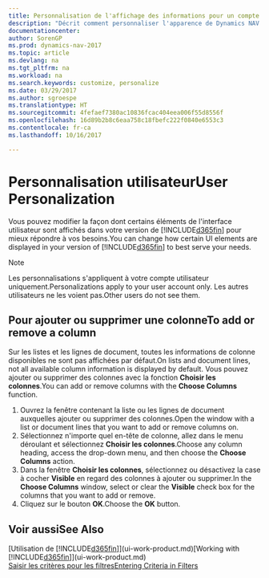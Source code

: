 ```yaml
---
title: Personnalisation de l'affichage des informations pour un compte utilisateur
description: "Décrit comment personnaliser l'apparence de Dynamics NAV pour votre compte d'utilisateur."
documentationcenter: 
author: SorenGP
ms.prod: dynamics-nav-2017
ms.topic: article
ms.devlang: na
ms.tgt_pltfrm: na
ms.workload: na
ms.search.keywords: customize, personalize
ms.date: 03/29/2017
ms.author: sgroespe
ms.translationtype: HT
ms.sourcegitcommit: 4fefaef7380ac10836fcac404eea006f55d8556f
ms.openlocfilehash: 16d89b2b8c6eaa758c18fbefc222f0840e6553c3
ms.contentlocale: fr-ca
ms.lasthandoff: 10/16/2017

---
```

# <a name="user-personalization"></a><span data-ttu-id="2f033-103">Personnalisation utilisateur</span><span class="sxs-lookup"><span data-stu-id="2f033-103">User Personalization</span></span>
<span data-ttu-id="2f033-104">Vous pouvez modifier la façon dont certains éléments de l'interface utilisateur sont affichés dans votre version de [!INCLUDE[d365fin](includes/d365fin_md.md)] pour mieux répondre à vos besoins.</span><span class="sxs-lookup"><span data-stu-id="2f033-104">You can change how certain UI elements are displayed in your version of [!INCLUDE[d365fin](includes/d365fin_md.md)] to best serve your needs.</span></span>

> [!NOTE]  
>   <span data-ttu-id="2f033-105">Les personnalisations s'appliquent à votre compte utilisateur uniquement.</span><span class="sxs-lookup"><span data-stu-id="2f033-105">Personalizations apply to your user account only.</span></span> <span data-ttu-id="2f033-106">Les autres utilisateurs ne les voient pas.</span><span class="sxs-lookup"><span data-stu-id="2f033-106">Other users do not see them.</span></span>

## <a name="to-add-or-remove-a-column"></a><span data-ttu-id="2f033-107">Pour ajouter ou supprimer une colonne</span><span class="sxs-lookup"><span data-stu-id="2f033-107">To add or remove a column</span></span>
<span data-ttu-id="2f033-108">Sur les listes et les lignes de document, toutes les informations de colonne disponibles ne sont pas affichées par défaut.</span><span class="sxs-lookup"><span data-stu-id="2f033-108">On lists and document lines, not all available column information is displayed by default.</span></span> <span data-ttu-id="2f033-109">Vous pouvez ajouter ou supprimer des colonnes avec la fonction **Choisir les colonnes**.</span><span class="sxs-lookup"><span data-stu-id="2f033-109">You can add or remove columns with the **Choose Columns** function.</span></span>

1. <span data-ttu-id="2f033-110">Ouvrez la fenêtre contenant la liste ou les lignes de document auxquelles ajouter ou supprimer des colonnes.</span><span class="sxs-lookup"><span data-stu-id="2f033-110">Open the window with a list or document lines that you want to add or remove columns on.</span></span>
2. <span data-ttu-id="2f033-111">Sélectionnez n'importe quel en-tête de colonne, allez dans le menu déroulant et sélectionnez **Choisir les colonnes**.</span><span class="sxs-lookup"><span data-stu-id="2f033-111">Choose any column heading, access the drop-down menu, and then choose the **Choose Columns** action.</span></span>
3. <span data-ttu-id="2f033-112">Dans la fenêtre **Choisir les colonnes**, sélectionnez ou désactivez la case à cocher **Visible** en regard des colonnes à ajouter ou supprimer.</span><span class="sxs-lookup"><span data-stu-id="2f033-112">In the **Choose Columns** window, select or clear the **Visible** check box for the columns that you want to add or remove.</span></span>
4. <span data-ttu-id="2f033-113">Cliquez sur le bouton **OK**.</span><span class="sxs-lookup"><span data-stu-id="2f033-113">Choose the **OK** button.</span></span>

## <a name="see-also"></a><span data-ttu-id="2f033-114">Voir aussi</span><span class="sxs-lookup"><span data-stu-id="2f033-114">See Also</span></span>
<span data-ttu-id="2f033-115">[Utilisation de [!INCLUDE[d365fin](includes/d365fin_md.md)]](ui-work-product.md)</span><span class="sxs-lookup"><span data-stu-id="2f033-115">[Working with [!INCLUDE[d365fin](includes/d365fin_md.md)]](ui-work-product.md)</span></span>  
[<span data-ttu-id="2f033-116">Saisir les critères pour les filtres</span><span class="sxs-lookup"><span data-stu-id="2f033-116">Entering Criteria in Filters</span></span>](ui-enter-criteria-filters.md)

